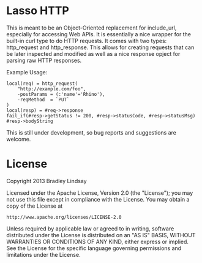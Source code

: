 # Lasso HTTP

This is meant to be an Object-Oriented replacement for include_url, especially
for accessing Web APIs. It is essentially a nice wrapper for the built-in curl
type to do HTTP requests. It comes with two types: http_request and
http_response. This allows for creating requests that can be later inspected
and modified as well as a nice response opject for parsing raw HTTP responses.

Example Usage:

    local(req) = http_request(
        "http://example.com/foo",
        -postParams = (:'name'='Rhino'),
        -reqMethod  = `PUT`
    )
    local(resp) = #req->response
    fail_if(#resp->getStatus != 200, #resp->statusCode, #resp->statusMsg)
    #resp->bodyString

This is still under development, so bug reports and suggestions are welcome.


# License

Copyright 2013 Bradley Lindsay

Licensed under the Apache License, Version 2.0 (the "License");
you may not use this file except in compliance with the License.
You may obtain a copy of the License at

    http://www.apache.org/licenses/LICENSE-2.0

Unless required by applicable law or agreed to in writing, software
distributed under the License is distributed on an "AS IS" BASIS,
WITHOUT WARRANTIES OR CONDITIONS OF ANY KIND, either express or implied.
See the License for the specific language governing permissions and
limitations under the License.